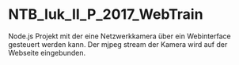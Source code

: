 # NTB_Iuk_II_P_2017_WebTrain

Node.js Projekt mit der eine Netzwerkkamera über ein Webinterface gesteuert werden kann.
Der mjpeg stream der Kamera wird auf der Webseite eingebunden.
